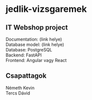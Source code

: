 # jedlik-vizsgaremek

## IT Webshop project

Documentation: (link helye)  
Database model: (link helye)  
Database: PostgreSQL  
Backend: FastAPI  
Frontend: Angular vagy React

## Csapattagok

Németh Kevin  
Tercs Dávid
